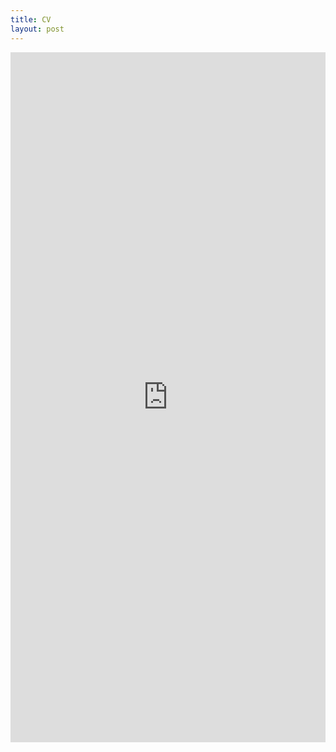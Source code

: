 ```yaml
---
title: CV
layout: post
---
```


<iframe src="https://onedrive.live.com/embed?resid=4541CC00069282CC%21169361&authkey=!AA_dYIyGM6Dmros&em=2" style="width: 100%; max-width: 9in; height: calc(11/8.5*100vw - 30px); max-height: 11.5in; display: block; margin: auto" frameborder="0" scrolling="no"></iframe>
